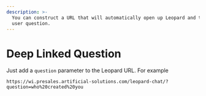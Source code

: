 ```yaml
---
description: >-
  You can construct a URL that will automatically open up Leopard and trigger a
  user question.
---
```


# Deep Linked Question

Just add a `question` parameter to the Leopard URL. For example

```text
https://wi.presales.artificial-solutions.com/leopard-chat/?question=who%20created%20you  
```

